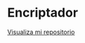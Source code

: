 # Encriptador

<a href="https://github.com/WilfBeckam/encriptador.git">Visualiza mi repositorio </a>
